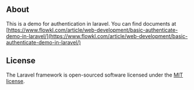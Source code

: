 ## About 
This is a demo for authentication in laravel. You can find documents at [https://www.flowkl.com/article/web-development/basic-authenticate-demo-in-laravel/](https://www.flowkl.com/article/web-development/basic-authenticate-demo-in-laravel/)

## License

The Laravel framework is open-sourced software licensed under the [MIT license](https://opensource.org/licenses/MIT).
